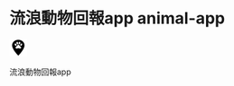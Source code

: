 # 流浪動物回報app animal-app
![圖片參考名稱](https://raw.githubusercontent.com/C107165108/animal-app/main/animal/src/images/marker.png "Logo")

流浪動物回報app
